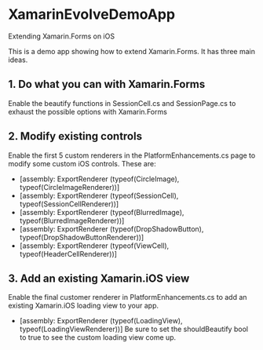 XamarinEvolveDemoApp
====================

Extending Xamarin.Forms on iOS

This is a demo app showing how to extend Xamarin.Forms. It has three main ideas.

## **1. Do what you can with Xamarin.Forms**
Enable the beautify functions in SessionCell.cs and SessionPage.cs to exhaust the possible options with Xamarin.Forms

## **2. Modify existing controls**
Enable the first 5 custom renderers in the PlatformEnhancements.cs page to modify some custom iOS controls. These are:
* [assembly: ExportRenderer (typeof(CircleImage), typeof(CircleImageRenderer))]
* [assembly: ExportRenderer (typeof(SessionCell), typeof(SessionCellRenderer))]
* [assembly: ExportRenderer (typeof(BlurredImage), typeof(BlurredImageRenderer))]
* [assembly: ExportRenderer (typeof(DropShadowButton), typeof(DropShadowButtonRenderer))]
* [assembly: ExportRenderer (typeof(ViewCell), typeof(HeaderCellRenderer))]

## **3. Add an existing Xamarin.iOS view**
Enable the final customer renderer in PlatformEnhancements.cs to add an existing Xamarin.iOS loading view to your app.
* [assembly: ExportRenderer (typeof(LoadingView), typeof(LoadingViewRenderer))]
Be sure to set the shouldBeautify bool to true to see the custom loading view come up.

